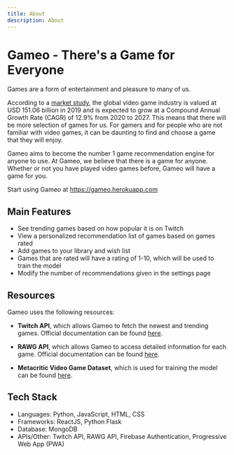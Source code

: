 ```yaml
---
title: About
description: About
---
```


# Gameo - There's a Game for Everyone

Games are a form of entertainment and pleasure to many of us.

According to a [market study](https://www.grandviewresearch.com/industry-analysis/video-game-market#:~:text=The%20global%20video%20game%20market,key%20factors%20driving%20the%20growth), the global video game industry is valued at USD 151.06 billion in 2019 and is expected to grow at a Compound Annual Growth Rate (CAGR) of 12.9% from 2020 to 2027. This means that there will be more selection of games for us. For gamers and for people who are not familiar with video games, it can be daunting to find and choose a game that they will enjoy.

Gameo aims to become the number 1 game recommendation engine for anyone to use. At Gameo, we believe that there is a game for anyone. Whether or not you have played video games before, Gameo will have a game for you.

Start using Gameo at https://gameo.herokuapp.com

## Main Features

- See trending games based on how popular it is on Twitch
- View a personalized recommendation list of games based on games rated
- Add games to your library and wish list
- Games that are rated will have a rating of 1-10, which will be used to train the model
- Modify the number of recommendations given in the settings page

## Resources

Gameo uses the following resources:

- **Twitch API**, which allows Gameo to fetch the newest and trending games. Official documentation can be found [here](https://dev.twitch.tv/docs/api/).

- **RAWG API**, which allows Gameo to access detailed information for each game. Official documentation can be found [here](https://rawg.io/apidocs).

- **Metacritic Video Game Dataset**, which is used for training the model can be found [here](https://www.kaggle.com/dahlia25/metacritic-video-game-comments).

## Tech Stack

- Languages: Python, JavaScript, HTML, CSS
- Frameworks: ReactJS, Python Flask
- Database: MongoDB
- APIs/Other: Twitch API, RAWG API, Firebase Authentication, Progressive Web App (PWA)
